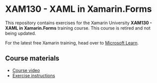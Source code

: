# XAM130 - XAML in Xamarin.Forms

This repository contains exercises for the Xamarin University **XAM130 - XAML in Xamarin.Forms** training course. This course is retired and not being updated.

For the latest free Xamarin training, head over to [Microsoft Learn](https://aka.ms/learn-xamarin).

## Course materials

* [Course video](https://youtu.be/l5coQb349sU)
* [Exercise instructions](https://XamarinUniversity.github.io/XAM130/)
